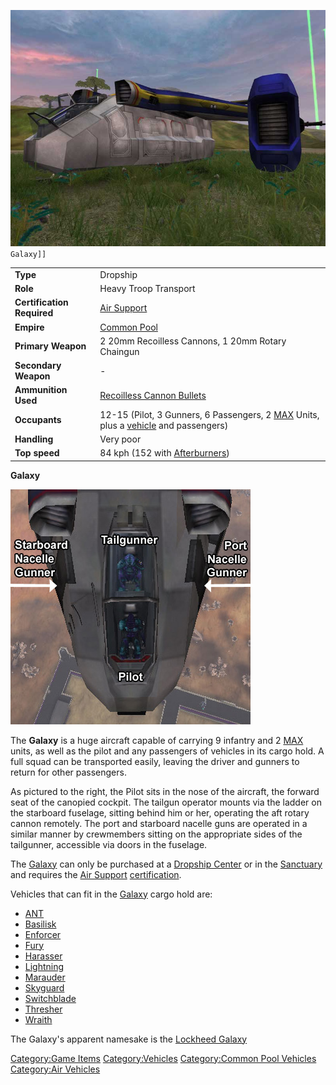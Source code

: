 ![`GalaxyNC.jpg`](images/GalaxyNC.jpg "fig:GalaxyNC.jpg")` Galaxy]]`

|                            |                                                                                                                                  |
| -------------------------- | -------------------------------------------------------------------------------------------------------------------------------- |
| **Type**                   | Dropship                                                                                                                         |
| **Role**                   | Heavy Troop Transport                                                                                                            |
| **Certification Required** | [Air Support](Air_Support.md "wikilink")                                                                                         |
| **Empire**                 | [Common Pool](Common_Pool.md "wikilink")                                                                                         |
| **Primary Weapon**         | 2 20mm Recoilless Cannons, 1 20mm Rotary Chaingun                                                                                |
| **Secondary Weapon**       | \-                                                                                                                               |
| **Ammunition Used**        | [Recoilless Cannon Bullets](Recoilless_Cannon_Bullets.md "wikilink")                                                             |
| **Occupants**              | 12-15 (Pilot, 3 Gunners, 6 Passengers, 2 [MAX](MAX.md "wikilink") Units, plus a [vehicle](vehicle.md "wikilink") and passengers) |
| **Handling**               | Very poor                                                                                                                        |
| **Top speed**              | 84 kph (152 with [Afterburners](Afterburner.md "wikilink"))                                                                      |

**Galaxy**

![](images/Galaxy_crew_seats.jpg "Galaxy_crew_seats.jpg")

The **Galaxy** is a huge aircraft capable of carrying 9 infantry and 2
[MAX](MAX.md "wikilink") units, as well as the pilot and any passengers of
vehicles in its cargo hold. A full squad can be transported easily,
leaving the driver and gunners to return for other passengers.

As pictured to the right, the Pilot sits in the nose of the aircraft,
the forward seat of the canopied cockpit. The tailgun operator mounts
via the ladder on the starboard fuselage, sitting behind him or her,
operating the aft rotary cannon remotely. The port and starboard nacelle
guns are operated in a similar manner by crewmembers sitting on the
appropriate sides of the tailgunner, accessible via doors in the
fuselage.

The [Galaxy](Galaxy.md "wikilink") can only be purchased at a [Dropship
Center](Dropship_Center.md "wikilink") or in the
[Sanctuary](Sanctuary.md "wikilink") and requires the [Air
Support](Air_Support.md "wikilink")
[certification](certifications.md "wikilink").

Vehicles that can fit in the [Galaxy](Galaxy.md "wikilink") cargo hold are:

- [ANT](Advanced_Nanite_Transport.md "wikilink")
- [Basilisk](Basilisk.md "wikilink")
- [Enforcer](Enforcer.md "wikilink")
- [Fury](Fury.md "wikilink")
- [Harasser](Harasser.md "wikilink")
- [Lightning](Lightning.md "wikilink")
- [Marauder](Marauder.md "wikilink")
- [Skyguard](Skyguard.md "wikilink")
- [Switchblade](Switchblade.md "wikilink")
- [Thresher](Thresher.md "wikilink")
- [Wraith](Wraith.md "wikilink")

The Galaxy's apparent namesake is the [Lockheed
Galaxy](http://en.wikipedia.org/wiki/C-5_Galaxy)

[Category:Game Items](Category:Game_Items.md "wikilink")
[Category:Vehicles](Category:Vehicles.md "wikilink") [Category:Common Pool
Vehicles](Category:Common_Pool_Vehicles.md "wikilink") [Category:Air
Vehicles](Category:Air_Vehicles.md "wikilink")
